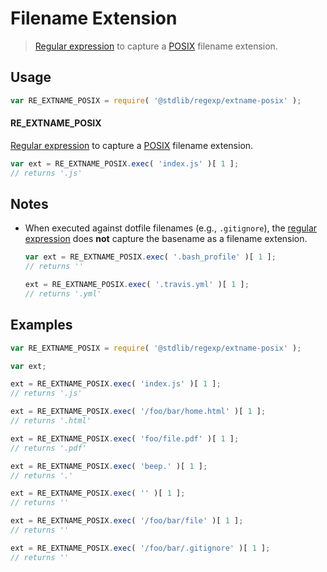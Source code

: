 # Filename Extension

> [Regular expression][regexp] to capture a [POSIX][posix] filename extension.

<section class="usage">

## Usage

```javascript
var RE_EXTNAME_POSIX = require( '@stdlib/regexp/extname-posix' );
```

#### RE_EXTNAME_POSIX

[Regular expression][regexp] to capture a [POSIX][posix] filename extension.

```javascript
var ext = RE_EXTNAME_POSIX.exec( 'index.js' )[ 1 ];
// returns '.js'
```

</section>

<!-- /.usage -->

<section class="notes">

## Notes

-   When executed against dotfile filenames (e.g., `.gitignore`), the [regular expression][regexp] does **not** capture the basename as a filename extension.

    ```javascript
    var ext = RE_EXTNAME_POSIX.exec( '.bash_profile' )[ 1 ];
    // returns ''

    ext = RE_EXTNAME_POSIX.exec( '.travis.yml' )[ 1 ];
    // returns '.yml'
    ```

</section>

<!-- /.notes -->

<section class="examples">

## Examples

```javascript
var RE_EXTNAME_POSIX = require( '@stdlib/regexp/extname-posix' );

var ext;

ext = RE_EXTNAME_POSIX.exec( 'index.js' )[ 1 ];
// returns '.js'

ext = RE_EXTNAME_POSIX.exec( '/foo/bar/home.html' )[ 1 ];
// returns '.html'

ext = RE_EXTNAME_POSIX.exec( 'foo/file.pdf' )[ 1 ];
// returns '.pdf'

ext = RE_EXTNAME_POSIX.exec( 'beep.' )[ 1 ];
// returns '.'

ext = RE_EXTNAME_POSIX.exec( '' )[ 1 ];
// returns ''

ext = RE_EXTNAME_POSIX.exec( '/foo/bar/file' )[ 1 ];
// returns ''

ext = RE_EXTNAME_POSIX.exec( '/foo/bar/.gitignore' )[ 1 ];
// returns ''
```

</section>

<!-- /.examples -->

<section class="links">

[regexp]: https://developer.mozilla.org/en-US/docs/Web/JavaScript/Guide/Regular_Expressions

[posix]: https://en.wikipedia.org/wiki/POSIX

</section>

<!-- /.links -->
